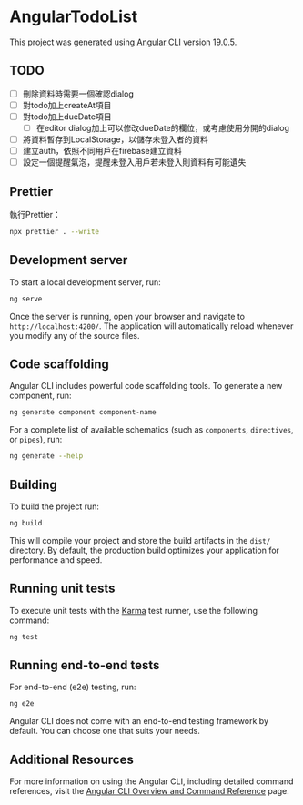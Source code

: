 # AngularTodoList

This project was generated using [Angular CLI](https://github.com/angular/angular-cli) version 19.0.5.

## TODO
- [ ] 刪除資料時需要一個確認dialog
- [ ] 對todo加上createAt項目
- [ ] 對todo加上dueDate項目
  - [ ] 在editor dialog加上可以修改dueDate的欄位，或考慮使用分開的dialog
- [ ] 將資料暫存到LocalStorage，以儲存未登入者的資料
- [ ] 建立auth，依照不同用戶在firebase建立資料
- [ ] 設定一個提醒氣泡，提醒未登入用戶若未登入則資料有可能遺失

## Prettier

執行Prettier：

```bash
npx prettier . --write
```

## Development server

To start a local development server, run:

```bash
ng serve
```

Once the server is running, open your browser and navigate to `http://localhost:4200/`. The application will automatically reload whenever you modify any of the source files.

## Code scaffolding

Angular CLI includes powerful code scaffolding tools. To generate a new component, run:

```bash
ng generate component component-name
```

For a complete list of available schematics (such as `components`, `directives`, or `pipes`), run:

```bash
ng generate --help
```

## Building

To build the project run:

```bash
ng build
```

This will compile your project and store the build artifacts in the `dist/` directory. By default, the production build optimizes your application for performance and speed.

## Running unit tests

To execute unit tests with the [Karma](https://karma-runner.github.io) test runner, use the following command:

```bash
ng test
```

## Running end-to-end tests

For end-to-end (e2e) testing, run:

```bash
ng e2e
```

Angular CLI does not come with an end-to-end testing framework by default. You can choose one that suits your needs.

## Additional Resources

For more information on using the Angular CLI, including detailed command references, visit the [Angular CLI Overview and Command Reference](https://angular.dev/tools/cli) page.

